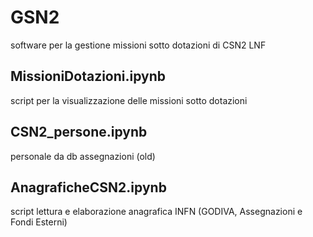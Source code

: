 # GSN2
software per la gestione missioni sotto dotazioni di CSN2 LNF

## MissioniDotazioni.ipynb ## 
script per la visualizzazione delle missioni sotto dotazioni

## CSN2_persone.ipynb ##
personale da db assegnazioni (old)

## AnagraficheCSN2.ipynb ##
script lettura e elaborazione anagrafica INFN (GODIVA, Assegnazioni e Fondi Esterni)
